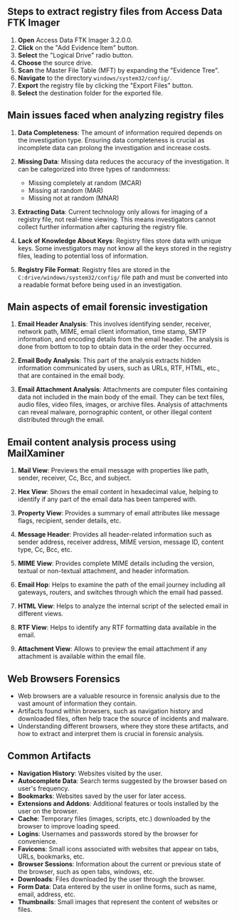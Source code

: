 ## Steps to extract registry files from Access Data FTK Imager

1. **Open** Access Data FTK Imager 3.2.0.0.
2. **Click** on the "Add Evidence Item" button.
3. **Select** the "Logical Drive" radio button.
4. **Choose** the source drive.
5. **Scan** the Master File Table (MFT) by expanding the "Evidence Tree".
6. **Navigate** to the directory `windows/system32/config/`.
7. **Export** the registry file by clicking the "Export Files" button.
8. **Select** the destination folder for the exported file.

## Main issues faced when analyzing registry files

1. **Data Completeness**: The amount of information required depends on the investigation type. Ensuring data completeness is crucial as incomplete data can prolong the investigation and increase costs.

2. **Missing Data**: Missing data reduces the accuracy of the investigation. It can be categorized into three types of randomness:

   - Missing completely at random (MCAR)
   - Missing at random (MAR)
   - Missing not at random (MNAR)

3. **Extracting Data**: Current technology only allows for imaging of a registry file, not real-time viewing. This means investigators cannot collect further information after capturing the registry file.

4. **Lack of Knowledge About Keys**: Registry files store data with unique keys. Some investigators may not know all the keys stored in the registry files, leading to potential loss of information.

5. **Registry File Format**: Registry files are stored in the `C:drive/windows/system32/config/` file path and must be converted into a readable format before being used in an investigation.

## Main aspects of email forensic investigation

1. **Email Header Analysis**: This involves identifying sender, receiver, network path, MIME, email client information, time stamp, SMTP information, and encoding details from the email header. The analysis is done from bottom to top to obtain data in the order they occurred.

2. **Email Body Analysis**: This part of the analysis extracts hidden information communicated by users, such as URLs, RTF, HTML, etc., that are contained in the email body.

3. **Email Attachment Analysis**: Attachments are computer files containing data not included in the main body of the email. They can be text files, audio files, video files, images, or archive files. Analysis of attachments can reveal malware, pornographic content, or other illegal content distributed through the email.

## Email content analysis process using MailXaminer

1. **Mail View**: Previews the email message with properties like path, sender, receiver, Cc, Bcc, and subject.

2. **Hex View**: Shows the email content in hexadecimal value, helping to identify if any part of the email data has been tampered with.

3. **Property View**: Provides a summary of email attributes like message flags, recipient, sender details, etc.

4. **Message Header**: Provides all header-related information such as sender address, receiver address, MIME version, message ID, content type, Cc, Bcc, etc.

5. **MIME View**: Provides complete MIME details including the version, textual or non-textual attachment, and header information.

6. **Email Hop**: Helps to examine the path of the email journey including all gateways, routers, and switches through which the email had passed.

7. **HTML View**: Helps to analyze the internal script of the selected email in different views.

8. **RTF View**: Helps to identify any RTF formatting data available in the email.

9. **Attachment View**: Allows to preview the email attachment if any attachment is available within the email file.

## Web Browsers Forensics

- Web browsers are a valuable resource in forensic analysis due to the vast amount of information they contain.
- Artifacts found within browsers, such as navigation history and downloaded files, often help trace the source of incidents and malware.
- Understanding different browsers, where they store these artifacts, and how to extract and interpret them is crucial in forensic analysis.

## Common Artifacts

- **Navigation History**: Websites visited by the user.
- **Autocomplete Data**: Search terms suggested by the browser based on user's frequency.
- **Bookmarks**: Websites saved by the user for later access.
- **Extensions and Addons**: Additional features or tools installed by the user on the browser.
- **Cache**: Temporary files (images, scripts, etc.) downloaded by the browser to improve loading speed.
- **Logins**: Usernames and passwords stored by the browser for convenience.
- **Favicons**: Small icons associated with websites that appear on tabs, URLs, bookmarks, etc.
- **Browser Sessions**: Information about the current or previous state of the browser, such as open tabs, windows, etc.
- **Downloads**: Files downloaded by the user through the browser.
- **Form Data**: Data entered by the user in online forms, such as name, email, address, etc.
- **Thumbnails**: Small images that represent the content of websites or files.
